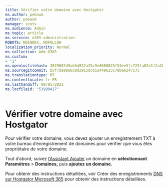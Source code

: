 ```yaml
---
title: Vérifier votre domaine avec Hostgator
ms.author: pebaum
author: pebaum
manager: scotv
ms.audience: Admin
ms.topic: article
ms.service: o365-administration
ROBOTS: NOINDEX, NOFOLLOW
localization_priority: Normal
ms.collection: Adm_O365
ms.custom:
- "1"
ms.openlocfilehash: 3029687d9ab5d822a25c9e8688825f53ee5fc725fa82e1f2a282d22720431331
ms.sourcegitcommit: b5f7da89a650d2915dc652449623c78be6247175
ms.translationtype: MT
ms.contentlocale: fr-FR
ms.lasthandoff: 08/05/2021
ms.locfileid: "53990417"
---
```

# <a name="verify-your-domain-with-hostgator"></a>Vérifier votre domaine avec Hostgator

Pour vérifier votre domaine, vous devez ajouter un enregistrement TXT à votre bureau d’enregistrement de domaines pour vérifier que vous êtes propriétaire de votre domaine. 

Tout d’abord, suivez [l’Assistant Ajouter](https://admin.microsoft.com/Adminportal#/Domains) un domaine en **sélectionnant Paramètres** \> **Domaines,** puis **ajoutez un domaine.**
  
Pour obtenir des instructions détaillées, voir Créer des enregistrements [DNS sur Hostgator Microsoft 365](https://docs.microsoft.com/microsoft-365/admin/dns/create-dns-records-at-hostgator) pour obtenir des instructions détaillées.